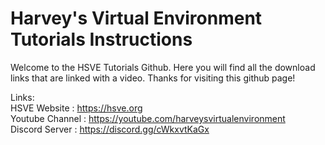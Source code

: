 # Harvey's Virtual Environment Tutorials Instructions
Welcome to the HSVE Tutorials Github. Here you will find all the download links that are linked with a video. 
Thanks for visiting this github page!

Links: <br />
HSVE Website : https://hsve.org <br />
Youtube Channel : https://youtube.com/harveysvirtualenvironment <br>
Discord Server : https://discord.gg/cWkxvtKaGx